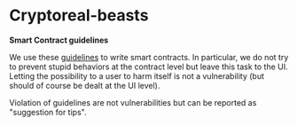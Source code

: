 # Cryptoreal-beasts

**Smart Contract guidelines**

We use these [guidelines](https://solidity.readthedocs.io/en/develop/style-guide.html) to write smart contracts. In particular, we do not try to prevent stupid behaviors at the contract level but leave this task to the UI. Letting the possibility to a user to harm itself is not a vulnerability (but should of course be dealt at the UI level).

Violation of guidelines are not vulnerabilities but can be reported as "suggestion for tips".